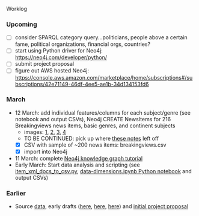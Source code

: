 Worklog

### Upcoming
 - [ ] consider SPARQL category query...politicians, people above a certain fame, political organizations, financial orgs, countries?
 - [ ] start using Python driver for Neo4j: https://neo4j.com/developer/python/
 - [ ] submit project proposal
 - [ ] figure out AWS hosted Neo4j: https://console.aws.amazon.com/marketplace/home/subscriptions#/subscriptions/42e71149-46df-4ee5-ae1b-34d134153fd6

### March
 - 12 March: add individual features/columns for each subject/genre (see notebook and output CSVs), Neo4j CREATE NewsItems for 216 Breakingviews news items, basic genres, and continent subjects
      - images: [1](https://drive.google.com/file/d/1LeIy60x17guQbfFBS0EhznmPR-d00SZ9/view?usp=sharing), [2](https://drive.google.com/file/d/1pKNjCCksnJ522UOInAD3iQtURSP7MTy5/view?usp=sharing), [3](https://drive.google.com/file/d/1gMdv4bqjJb77qelHnmUOz4FDfIor4h3C/view?usp=sharing), [4](https://drive.google.com/file/d/1z5UlOC5Y_JatiUtmWGN70grOArDzeapI/view?usp=sharing)
      - TO BE CONTINUED: pick up where [these notes](https://github.com/heychrisek/msc-data-science-project/blob/main/notes-to-self/2021-03-12-project-title-and-diagram.txt) left off
      - [x] CSV with sample of ~200 news items: breakingviews.csv
      - [x] import into Neo4j
 - 11 March: complete [Neo4j knowledge graph tutorial](https://neo4j.com/developer/graph-data-science/build-knowledge-graph-nlp-ontologies/)
 - Early March: Start data analysis and scripting (see [item_xml_docs_to_csv.py](https://github.com/heychrisek/msc-data-science-project/blob/main/scripts/item_xml_docs_to_csv.py), [data-dimensions.ipynb Python notebook](https://github.com/heychrisek/msc-data-science-project/blob/main/data-dimensions.ipynb) and output CSVs)


### Earlier
 - Source [data](https://aws.amazon.com/marketplace/pp/Reuters-News-Archive-30-Days/prodview-qwmkdffmmjesa), early drafts ([here](https://docs.google.com/document/d/1-Ltw4ZjXQVwPCVux86JSdNDtQngP33QWRi5KTal2QUg/edit?usp=sharing), [here](https://docs.google.com/document/d/1viAyGsHNJJKXqgL_oeUCmmGzPOB0lZLolx-1lRwc3ZE/edit?usp=sharing), [here](https://docs.google.com/document/d/1AIcdu5ZSYt-s7Xytc7WMUEsNNxGkWzT-t5vpIbpLxV4/edit?usp=sharing)) and [initial project proposal](https://drive.google.com/file/d/1sfsfyxlBT35WbQ6Vuz7Expz3fEhNqH-M/view?usp=sharing)